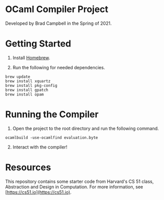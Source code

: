 # OCaml Compiler Project
Developed by Brad Campbell in the Spring of 2021.



# Getting Started
1. Install [Homebrew](http://brew.sh).

2. Run the following for needed dependencies.
  ```
  brew update
  brew install xquartz
  brew install pkg-config
  brew install gpatch
  brew install opam
  ```



# Running the Compiler
1. Open the project to the root directory and run the following command.
  ```
  ocamlbuild -use-ocamlfind evaluation.byte
  ```
  
2. Interact with the compiler!



# Resources
This repository contains some starter code from Harvard's
CS 51 class, Abstraction and Design in Computation. For more information, see [https://cs51.io](https://cs51.io). 
